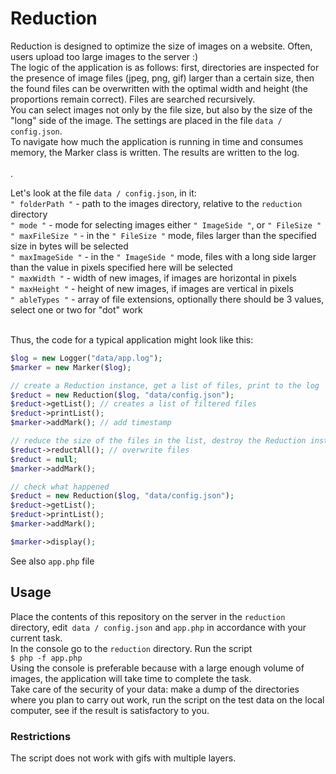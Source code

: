 # Reduction

Reduction is designed to optimize the size of images on a website. Often, users upload too large images to the server :) <br>
The logic of the application is as follows: first, directories are inspected for the presence of image files (jpeg, png, gif) larger than a certain size, then the found files can be overwritten with the optimal width and height (the proportions remain correct). Files are searched recursively. <br>
You can select images not only by the file size, but also by the size of the "long" side of the image. The settings are placed in the file `data / config.json`. <br>
To navigate how much the application is running in time and consumes memory, the Marker class is written. The results are written to the log. <br> <br>.

Let's look at the file `data / config.json`, in it: <br>
`" folderPath "` - path to the images directory, relative to the `reduction` directory <br>
`" mode "` - mode for selecting images either `" ImageSide "`, or `" FileSize "` <br>
`" maxFileSize "` - in the `" FileSize "` mode, files larger than the specified size in bytes will be selected <br>
`" maxImageSide "` - in the `" ImageSide "` mode, files with a long side larger than the value in pixels specified here will be selected <br>
`" maxWidth "` - width of new images, if images are horizontal in pixels <br>
`" maxHeight "` - height of new images, if images are vertical in pixels <br>
`" ableTypes "` - array of file extensions, optionally there should be 3 values, select one or two for "dot" work <br> <br>

Thus, the code for a typical application might look like this: <br>

```php
$log = new Logger("data/app.log");
$marker = new Marker($log);

// create a Reduction instance, get a list of files, print to the log
$reduct = new Reduction($log, "data/config.json");
$reduct->getList(); // creates a list of filtered files
$reduct->printList();
$marker->addMark(); // add timestamp

// reduce the size of the files in the list, destroy the Reduction instance
$reduct->reductAll(); // overwrite files
$reduct = null;
$marker->addMark();

// check what happened
$reduct = new Reduction($log, "data/config.json");
$reduct->getList();
$reduct->printList();
$marker->addMark();

$marker->display();
```

See also `app.php` file <br>

## Usage
Place the contents of this repository on the server in the `reduction` directory, edit` data / config.json` and `app.php` in accordance with your current task. <br>
In the console go to the `reduction` directory. Run the script <br>
`$ php -f app.php` <br>
Using the console is preferable because with a large enough volume of images, the application will take time to complete the task. <br>
Take care of the security of your data: make a dump of the directories where you plan to carry out work, run the script on the test data on the local computer, see if the result is satisfactory to you.

### Restrictions
The script does not work with gifs with multiple layers.